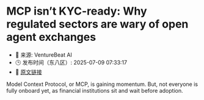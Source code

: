 # MCP isn’t KYC-ready: Why regulated sectors are wary of open agent exchanges
- 📅 来源: VentureBeat AI
- 🕒 发布时间（东八区）: 2025-07-09 07:33:17
- 🔗 [原文链接](https://venturebeat.com/ai/mcp-isnt-kyc-ready-why-regulated-sectors-are-wary-of-open-agent-exchanges/)

Model Context Protocol, or MCP, is gaining momentum. But, not everyone is fully onboard yet, as financial institutions sit and wait before adoption.